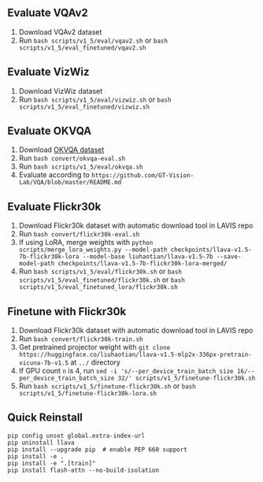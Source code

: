 ## Evaluate VQAv2

1. Download VQAv2 dataset
2. Run `bash scripts/v1_5/eval/vqav2.sh` or `bash scripts/v1_5/eval_finetuned/vqav2.sh`

## Evaluate VizWiz

1. Download VizWiz dataset
2. Run `bash scripts/v1_5/eval/vizwiz.sh` or `bash scripts/v1_5/eval_finetuned/vizwiz.sh`

## Evaluate OKVQA

1. Download [OKVQA dataset](https://okvqa.allenai.org/download.html)
2. Run `bash convert/okvqa-eval.sh`
3. Run `bash scripts/v1_5/eval/okvqa.sh`
4. Evaluate according to `https://github.com/GT-Vision-Lab/VQA/blob/master/README.md`

## Evaluate Flickr30k

1. Download Flickr30k dataset with automatic download tool in LAVIS repo
2. Run `bash convert/flickr30k-eval.sh`
3. If using LoRA, merge weights with `python scripts/merge_lora_weights.py --model-path checkpoints/llava-v1.5-7b-flickr30k-lora --model-base liuhaotian/llava-v1.5-7b --save-model-path checkpoints/llava-v1.5-7b-flickr30k-lora-merged/`
4. Run `bash scripts/v1_5/eval/flickr30k.sh` or `bash scripts/v1_5/eval_finetuned/flickr30k.sh` or `bash scripts/v1_5/eval_finetuned_lora/flickr30k.sh`

## Finetune with Flickr30k

1. Download Flickr30k dataset with automatic download tool in LAVIS repo
2. Run `bash convert/flickr30k-train.sh`
3. Get pretrained projector weight with `git clone https://huggingface.co/liuhaotian/llava-v1.5-mlp2x-336px-pretrain-vicuna-7b-v1.5` at `../` directory
4. If GPU count `n` is 4, run `sed -i 's/--per_device_train_batch_size 16/--per_device_train_batch_size 32/' scripts/v1_5/finetune-flickr30k.sh`
5. Run `bash scripts/v1_5/finetune-flickr30k.sh` or `bash scripts/v1_5/finetune-flickr30k-lora.sh`

## Quick Reinstall

```
pip config unset global.extra-index-url
pip uninstall llava
pip install --upgrade pip  # enable PEP 660 support
pip install -e .
pip install -e ".[train]"
pip install flash-attn --no-build-isolation
```
